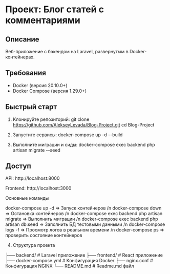 # Проект: Блог статей с комментариями

## Описание
Веб-приложение с бэкендом на Laravel, развернутым в Docker-контейнерах.

## Требования
- Docker (версия 20.10.0+)
- Docker Compose (версия 1.29.0+)

## Быстрый старт

1. Клонируйте репозиторий:
git clone https://github.com/AlekseyLevada/Blog-Project.git
cd Blog-Project

2. Запустите сервисы:
docker-compose up -d --build

3. Выполните миграции и сиды:
docker-compose exec backend php artisan migrate --seed

## Доступ
API: http://localhost:8000

Frontend: http://localhost:3000

Основные команды

docker-compose up -d => Запуск контейнеров /n
docker-compose down => 	Остановка контейнеров /n
docker-compose exec backend php artisan migrate => Выполнить миграции /n
docker-compose exec backend php artisan db:seed => 	Заполнить БД тестовыми данными /n
docker-compose logs -f => Просмотр логов в реальном времени /n
docker-compose ps => проверить состояние контейнеров

4. Структура проекта

├── backend/               # Laravel приложение
├── frontend/              # React приложение
├── docker-compose.yml     # Конфигурация Docker
├── nginx.conf             # Конфигурация NGINX
└── README.md              # Readme.md файл